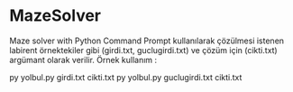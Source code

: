 # MazeSolver
Maze solver with Python
Command Prompt kullanılarak çözülmesi istenen labirent örnektekiler gibi (girdi.txt, guclugirdi.txt) ve çözüm için (cikti.txt) argümant olarak verilir. Örnek kullanım :

py yolbul.py girdi.txt cikti.txt
py yolbul.py guclugirdi.txt cikti.txt

